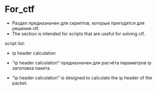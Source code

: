 # For_ctf
 - Раздел предназначен для скриптов, которые пригодятся для решения ctf.
 - The section is intended for scripts that are useful for solving ctf.

 script list:
 - ip header calculation
 
 - "ip header calculation" предназначен для расчёта параметров ip заголовка пакета.
 - "ip header calculation" is designed to calculate the ip header of the packet.
